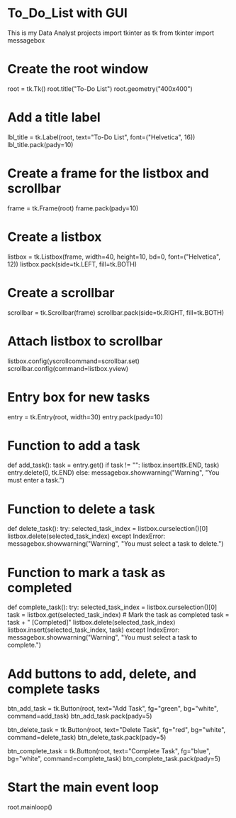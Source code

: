 # To_Do_List with GUI
This is my Data Analyst projects
import tkinter as tk
from tkinter import messagebox

# Create the root window
root = tk.Tk()
root.title("To-Do List")
root.geometry("400x400")

# Add a title label
lbl_title = tk.Label(root, text="To-Do List", font=("Helvetica", 16))
lbl_title.pack(pady=10)

# Create a frame for the listbox and scrollbar
frame = tk.Frame(root)
frame.pack(pady=10)

# Create a listbox
listbox = tk.Listbox(frame, width=40, height=10, bd=0, font=("Helvetica", 12))
listbox.pack(side=tk.LEFT, fill=tk.BOTH)

# Create a scrollbar
scrollbar = tk.Scrollbar(frame)
scrollbar.pack(side=tk.RIGHT, fill=tk.BOTH)

# Attach listbox to scrollbar
listbox.config(yscrollcommand=scrollbar.set)
scrollbar.config(command=listbox.yview)

# Entry box for new tasks
entry = tk.Entry(root, width=30)
entry.pack(pady=10)

# Function to add a task
def add_task():
    task = entry.get()
    if task != "":
        listbox.insert(tk.END, task)
        entry.delete(0, tk.END)
    else:
        messagebox.showwarning("Warning", "You must enter a task.")

# Function to delete a task
def delete_task():
    try:
        selected_task_index = listbox.curselection()[0]
        listbox.delete(selected_task_index)
    except IndexError:
        messagebox.showwarning("Warning", "You must select a task to delete.")

# Function to mark a task as completed
def complete_task():
    try:
        selected_task_index = listbox.curselection()[0]
        task = listbox.get(selected_task_index)
        # Mark the task as completed
        task = task + " [Completed]"
        listbox.delete(selected_task_index)
        listbox.insert(selected_task_index, task)
    except IndexError:
        messagebox.showwarning("Warning", "You must select a task to complete.")

# Add buttons to add, delete, and complete tasks
btn_add_task = tk.Button(root, text="Add Task", fg="green", bg="white", command=add_task)
btn_add_task.pack(pady=5)

btn_delete_task = tk.Button(root, text="Delete Task", fg="red", bg="white", command=delete_task)
btn_delete_task.pack(pady=5)

btn_complete_task = tk.Button(root, text="Complete Task", fg="blue", bg="white", command=complete_task)
btn_complete_task.pack(pady=5)

# Start the main event loop
root.mainloop()

